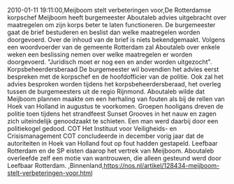 2010-01-11 19:11:00,Meijboom stelt verbeteringen voor,De Rotterdamse korpschef Meijboom heeft burgemeester Aboutaleb advies uitgebracht over maatregelen om zijn korps beter te laten functioneren. De burgemeester gaat de brief bestuderen en beslist dan welke maatregelen worden doorgevoerd. Over de inhoud van de brief is niets bekendgemaakt. Volgens een woordvoerder van de gemeente Rotterdam zal Aboutaleb over enkele weken een beslissing nemen over welke maatregelen er worden doorgevoerd. "Juridisch moet er nog een en ander worden uitgezocht". Korpsbeheerdersberaad De burgemeester wil bovendien het advies eerst bespreken met de korpschef en de hoofdofficier van de politie. Ook zal het advies besproken worden tijdens het korpsbeheerdersberaad, het overleg tussen de burgemeesters uit de regio Rijnmond. Aboutaleb wilde dat Meijboom plannen maakte om een herhaling van fouten als bij de rellen van Hoek van Holland in augustus te voorkomen. Groepen hooligans dreven de politie toen tijdens het strandfeest Sunset Grooves in het nauw en zagen zich uiteindelijk genoodzaakt te schieten. Een man werd daarbij door een politiekogel gedood. COT Het Instituut voor Veiligheids- en Crisismanagement COT concludeerde in december vorig jaar dat de autoriteiten in Hoek van Holland fout op fout hadden gestapeld. Leefbaar Rotterdam en de SP eisten daarop het vertrek van Meijboom. Aboutaleb overleefde zelf een motie van wantrouwen, die alleen gesteund werd door Leefbaar Rotterdam. ,Binnenland,https://nos.nl/artikel/128434-meijboom-stelt-verbeteringen-voor.html